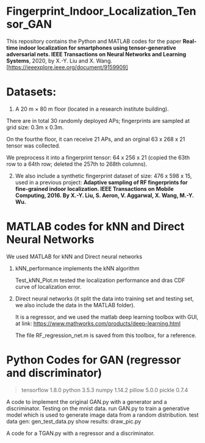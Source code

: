 # Fingerprint_Indoor_Localization_Tensor_GAN
  
  This repository contains the Python and MATLAB codes for the paper **Real-time indoor localization for smartphones using tensor-generative adversarial nets. IEEE Transactions on Neural Networks and Learning Systems**, 2020, by X.-Y. Liu and X. Wang. [https://ieeexplore.ieee.org/document/9159909]
  

# Datasets: 

1. A 20 m × 80 m floor (located in a research institute building). 

There are in total 30 randomly deployed APs;  fingerprints are sampled at grid size: 0.3m x 0.3m.

On the fourthe floor, it can receive 21 APs, and an orginal 63 x 268 x 21 tensor was collected.

We preprocess it into a fingerprint tensor: 64 x 256 x 21 (copied the 63th row to a 64th row; deleted the 257th to 268th columns).

2. We also include a synthetic fingerprint dataset of size: 476 x 598 x 15, used in a previous project: **Adaptive sampling of RF fingerprints for fine-grained indoor localization. IEEE Transactions on Mobile Computing, 2016. By X.-Y. Liu, S. Aeron, V. Aggarwal, X. Wang, M.-Y. Wu.**

# MATLAB codes for kNN and Direct Neural Networks

  We used MATLAB for kNN and Direct neural networks
 
1. kNN_performance implements the kNN algorithm
    
   Test_kNN_Plot.m tested the localization performance and dras CDF curve of localization error.

2. Direct neural networks (it split the data into training set and testing set, we also include the data in the MATLAB folder).
   
   It is a regressor, and we used the matlab deep learning toolbox with GUI, at link: https://www.mathworks.com/products/deep-learning.html
   
   The file RF_regression_net.m is saved from this toolbox, for a reference.


# Python Codes for GAN (regressor and discriminator)
> tensorflow 1.8.0
> python 3.5.3
> numpy 1.14.2
> pillow 5.0.0
> pickle 0.7.4

A code to implement the original GAN.py with a generator and a discriminator. Testing on the mnist data.
    run GAN.py to train a generative model which is used to generate image data from a random distribution.
    test data gen: gen_test_data.py
    show results: draw_pic.py

A code for a TGAN.py with a regressor and a discriminator.
